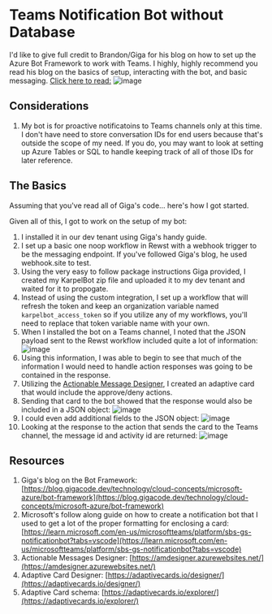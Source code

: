 # Teams Notification Bot without Database

I'd like to give full credit to Brandon/Giga for his blog on how to set up the Azure Bot Framework to work with Teams. I highly, highly recommend you read his blog on the basics of setup, interacting with the bot, and basic messaging. [Click here to read:](https://blog.gigacode.dev/technology/cloud-concepts/microsoft-azure/bot-framework) 
![image](https://github.com/bmsimp/My-Rewst-Workflows/assets/50429915/50d30b0d-5bd0-43ac-8cac-1f1559d57b15)

## Considerations
1. My bot is for proactive notificatoins to Teams channels only at this time. I don't have need to store conversation IDs for end users because that's outside the scope of my need. If you do, you may want to look at setting up Azure Tables or SQL to handle keeping track of all of those IDs for later reference.

## The Basics

Assuming that you've read all of Giga's code... here's how I got started.

Given all of this, I got to work on the setup of my bot: 
1. I installed it in our dev tenant using Giga's handy guide.
2. I set up a basic one noop workflow in Rewst with a webhook trigger to be the messaging endpoint. If you've followed Giga's blog, he used webhook.site to test.
3. Using the very easy to follow package instructions Giga provided, I created my KarpelBot zip file and uploaded it to my dev tenant and waited for it to propogate.
4. Instead of using the custom integration, I set up a workflow that will refresh the token and keep an organization variable named `karpelbot_access_token` so if you utilize any of my workflows, you'll need to replace that token variable name with your own.
6. When I installed the bot on a Teams channel, I noted that the JSON payload sent to the Rewst workflow included quite a lot of information: ![image](https://github.com/bmsimp/My-Rewst-Workflows/assets/50429915/46c7a57f-1908-4ad0-b1ba-1916a4958bf1)
7. Using this information, I was able to begin to see that much of the information I would need to handle action responses was going to be contained in the response.
8. Utilizing the [Actionable Message Designer](https://amdesigner.azurewebsites.net/), I created an adaptive card that would include the approve/deny actions.
9. Sending that card to the bot showed that the response would also be included in a JSON object: ![image](https://github.com/bmsimp/My-Rewst-Workflows/assets/50429915/b7a4e113-ee87-4b9b-9961-23b3db1aea1a)
10. I could even add additional fields to the JSON object: ![image](https://github.com/bmsimp/My-Rewst-Workflows/assets/50429915/4f80a3fb-48f0-4b90-8fa1-902ddacac817)
11. Looking at the response to the action that sends the card to the Teams channel, the message id and activity id are returned: ![image](https://github.com/bmsimp/My-Rewst-Workflows/assets/50429915/6291a2ec-b853-4370-8811-ca7bf505e1e5)

## Resources
1. Giga's blog on the Bot Framework: [https://blog.gigacode.dev/technology/cloud-concepts/microsoft-azure/bot-framework](https://blog.gigacode.dev/technology/cloud-concepts/microsoft-azure/bot-framework)
2. Microsoft's follow along guide on how to create a notification bot that I used to get a lot of the proper formatting for enclosing a card: [https://learn.microsoft.com/en-us/microsoftteams/platform/sbs-gs-notificationbot?tabs=vscode](https://learn.microsoft.com/en-us/microsoftteams/platform/sbs-gs-notificationbot?tabs=vscode)
3. Actionable Messages Designer: [https://amdesigner.azurewebsites.net/](https://amdesigner.azurewebsites.net/)
4. Adaptive Card Designer: [https://adaptivecards.io/designer/](https://adaptivecards.io/designer/)
5. Adaptive Card schema: [https://adaptivecards.io/explorer/](https://adaptivecards.io/explorer/)
